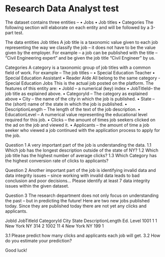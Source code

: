 # Research Data Analyst test



The dataset contains three entities – 
•	Jobs
•	Job titles
•	Categories
The following section will elaborate on each entity and will be followed by a 3-part test.

The data entities
Job titles
A job title is a taxonomic value given to each job representing the way we classify the job – it does not have to be the value given by the employer.
For example – a job can be published with the title – “Civil Engineering expert” and be given the job title “Civil Engineer” by us.

Categories
A category is a taxonomic group of job titles with a common field of work.
For example – 
The job titles – 
•	Special Education Teacher
•	Special Education Assistant
•	Reader Aide
All belong to the same category - Special Education
Jobs
This is the actual job posted on the platform. The features of this entity are:
•	JobId – a numerical (key) index
•	JobTitleId– the job title as explained above.
•	CategoryId – The category as explained above
•	City – the name of the city in which the job is published.
•	State – the (short) name of the state in which the job is published.
•	DescriptionLength – The length of the text of the job description.
•	EducationLevel – A numerical value representing the educational level required for this job.
•	Clicks – the amount of times job seekers clicked on the ad on the job and viewed it.
•	Applicants – the amount of time a job seeker who viewed a job continued with the application process to apply for the job.




Question 1
A very important part of the job is understanding the data.
1.1	Which job has the longest description outside of the state of NY?
1.2	Which job title has the highest number of average clicks?
1.3	Which Category has the highest conversion rate of clicks to applicants?

Question 2
Another important part of the job is identifying invalid data and data integrity issues – since working with invalid data leads to bad conclusion and poor decisions...
Please identify at least 7 data integrity issues within the given dataset.

Question 3
The research department does not only focus on understanding the past – but in predicting the future!
Here are two new jobs published today.
Since they are published today there are not yet any clicks and applicants.

JobId	JobTitleId	CategoryId	City	State	DescriptionLength	Ed. Level
1001	1	1	New York	NY	314	2
1002	11	4	New York	NY	199	1

3.1 Please predict how many clicks and applicants each job will get.
3.2 How do you estimate your prediction?

Good luck!

